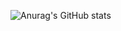 ![Anurag's GitHub stats](https://github-readme-stats.vercel.app/api?username=Raye174&show_icons=true&theme=cobalt)
